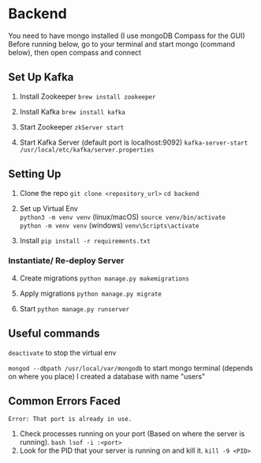 # Backend

You need to have mongo installed (I use mongoDB Compass for the GUI)
Before running below, go to your terminal and start mongo (command below), then open compass and connect

## Set Up Kafka
1. Install Zookeeper
`brew install zookeeper`

2. Install Kafka
`brew install kafka`

3. Start Zookeeper
`zkServer start`

4. Start Kafka Server (default port is localhost:9092)
`kafka-server-start /usr/local/etc/kafka/server.properties`

## Setting Up

1. Clone the repo
   `git clone <repository_url>`
    `cd backend`

2. Set up Virtual Env
\
   `python3 -m venv venv` (linux/macOS)
   `source venv/bin/activate`
\
   `python -m venv venv` (windows)
   `venv\Scripts\activate` 
   
3. Install
   `pip install -r requirements.txt`

### Instantiate/ Re-deploy Server
4. Create migrations
   `python manage.py makemigrations`

5. Apply migrations
   `python manage.py migrate`

6. Start
   `python manage.py runserver`

## Useful commands
`deactivate` to stop the virtual env

`mongod --dbpath /usr/local/var/mongodb` to start mongo terminal (depends on where you place)
I created a database with name "users" 

## Common Errors Faced
`Error: That port is already in use.`

1. Check processes running on your port (Based on where the server is running). 
`bash lsof -i :<port>` 
2. Look for the PID that your server is running on and kill it.
`kill -9 <PID>`

